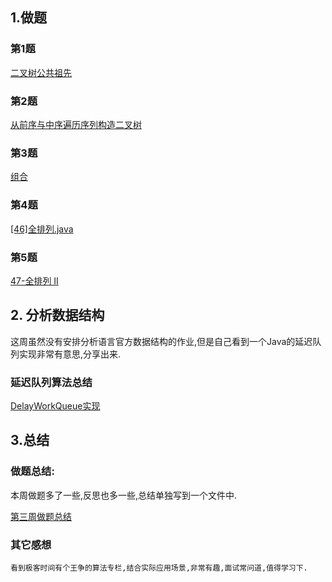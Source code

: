 ## 1.做题

### 第1题

[二叉树公共祖先](https://github.com/vincepeng/algo_2021/blob/main/src/main/java/leetcode/editor/cn/PTwo36_LowestCommonAncestorOfABinaryTree.java)

### 第2题

[从前序与中序遍历序列构造二叉树](https://github.com/vincepeng/algo_2021/blob/main/src/main/java/leetcode/editor/cn/P105_ConstructBinaryTreeFromPreorderAndInorderTraversal.java)

### 第3题

[组合](https://github.com/vincepeng/algo_2021/blob/main/src/main/java/leetcode/editor/cn/P77_Combinations.java)

### 第4题

[[46]全排列.java](https://github.com/vincepeng/algo_2021/blob/main/src/main/java/leetcode/editor/cn/P46_Permutations.java)

### 第5题

[47-全排列 II](https://github.com/vincepeng/algo_2021/blob/main/src/main/java/leetcode/editor/cn/P47_PermutationsIi.java)

## 2. 分析数据结构

这周虽然没有安排分析语言官方数据结构的作业,但是自己看到一个Java的延迟队列实现非常有意思,分享出来.

### 延迟队列算法总结

[DelayWorkQueue实现](DelayedWorkQueue.md)

## 3.总结

### 做题总结:

本周做题多了一些,反思也多一些,总结单独写到一个文件中.

[第三周做题总结](week03_introspection.md)

### 其它感想

    看到极客时间有个王争的算法专栏,结合实际应用场景,非常有趣,面试常问道,值得学习下.




